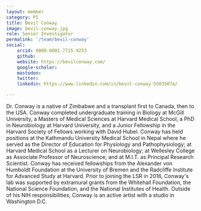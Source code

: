 ```yaml
---
layout: member
category: PI
title: Bevil Conway
image: bevil-conway.jpg
role: Senior Investigator
permalink: '/team/bevil-conway'
social:
    orcid: 0000-0001-7715-9253
    github: 
    website: https://bevilconway.com/
    google-scholar: 
    mastodon: 
    twitter: 
    linkedin: https://www.linkedin.com/in/bevil-conway-5503507a/

---
```


Dr. Conway is a native of Zimbabwe and a transplant first to Canada, then to the USA. Conway completed undergraduate training in Biology at McGill University, a Masters of Medical Sciences at Harvard Medical School, a PhD in Neurobiology at Harvard University, and a Junior Fellowship in the Harvard Society of Fellows working with David Hubel. Conway has held positions at the Kathmandu University Medical School in Nepal where he served as the Director of Education for Physiology and Pathophysiology; at Harvard Medical School as a Lecturer on Neurobiology; at Wellesley College as Associate Professor of Neuroscience; and at M.I.T. as Principal Research Scientist. Conway has received fellowships from the Alexander von Humboldt Foundation at the University of Bremen and the Radcliffe Institute for Advanced Study at Harvard. Prior to joining the LSR in 2016, Conway's lab was supported by extramural grants from the Whitehall Foundation, the National Science Foundation, and the National Institutes of Health. Outside of his NIH responsibilities, Conway is an active artist with a studio in Washington D.C.
